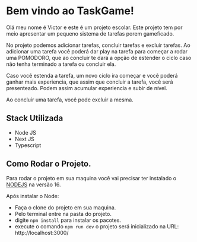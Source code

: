 # Bem vindo ao TaskGame!

Olá meu nome é Victor e este é um projeto escolar. Este projeto tem por meio apresentar um pequeno sistema de tarefas porem gameficado.

No projeto podemos adicionar tarefas, concluir tarefas e excluir tarefas. Ao adicionar uma tarefa você poderá dar play na tarefa para começar a rodar uma POMODORO, que ao concluir te dará a opção de estender o ciclo caso não tenha terminado a tarefa ou concluir ela.

Caso você estenda a tarefa, um novo ciclo ira começar e você poderá ganhar mais experiencia, que assim que concluir a tarefa, você será presenteado. Podem assim acumular experiencia e subir de nível.

Ao concluir uma tarefa, você pode excluir a mesma.

## Stack Utilizada

 - Node JS
 - Next JS
 - Typescript

## Como Rodar o Projeto. 

Para rodar o projeto em sua maquina você vai precisar ter instalado o [NODEJS](https://nodejs.org/en/) na versão 16.

Após instalar o Node:
- Faça o clone do projeto em sua maquina.
- Pelo terminal entre na pasta do projeto.
- digite `npm install` para instalar os pacotes.
- execute o comando `npm run dev` o projeto será inicializado na URL:  http://localhost:3000/
